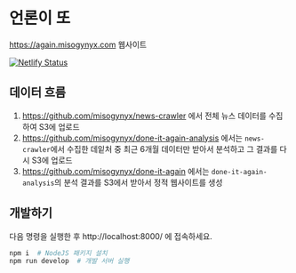 # 언론이 또

https://again.misogynyx.com 웹사이트

[![Netlify Status](https://api.netlify.com/api/v1/badges/497bc07b-11d9-4eba-ab64-e13d902c6650/deploy-status)](https://app.netlify.com/sites/again-misogynyx/deploys)

## 데이터 흐름

1. https://github.com/misogynyx/news-crawler 에서 전체 뉴스 데이터를 수집하여
   S3에 업로드
2. https://github.com/misogynyx/done-it-again-analysis 에서는
   `news-crawler`에서 수집한 데잍처 중 최근 6개월 데이터만 받아서 분석하고
   그 결과를 다시 S3에 업로드
3. https://github.com/misogynyx/done-it-again 에서는 `done-it-again-analysis`의
   분석 결과를 S3에서 받아서 정적 웹사이트를 생성

## 개발하기

다음 명령을 실행한 후 http://localhost:8000/ 에 접속하세요.

```bash
npm i  # NodeJS 패키지 설치
npm run develop  # 개발 서버 실행
```
